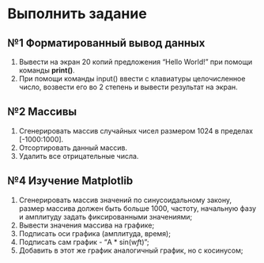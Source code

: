 # Выполнить задание

## №1 Форматированный вывод данных

1. Вывести на экран 20 копий предложения “Hello World!” при помощи команды **print()**.
2. При помощи команды input() ввести с клавиатуры целочисленное число, возвести его во 2 степень и вывести результат на экран.

## №2 Массивы

1. Сгенерировать массив случайных чисел размером 1024 в пределах [-1000:1000].
2. Отсортировать данный массив.
3. Удалить все отрицательные числа.

## №4 Изучение Matplotlib

1. Сгенерировать массив значений по синусоидальному закону, размер массива должен быть больше 1000, частоту, начальную фазу и амплитуду задать фиксированными значениями;
2. Вывести значения массива на графике;
3. Подписать оси графика (амплитуда, время);
4. Подписать сам график - “A * sin(w*f*t)”;
5. Добавить в этот же график аналогичный график, но с косинусом;